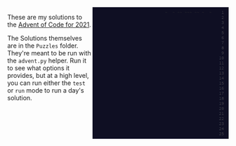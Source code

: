 <img align="right" width="310" height="300" src="https://raw.githubusercontent.com/seligman/aoc/master/2021/Puzzles/main_page_small.png">

These are my solutions to the [Advent of Code for 2021](https://adventofcode.com/2021).

The Solutions themselves are in the `Puzzles` folder.  They're meant to be run with the `advent.py` helper.  Run it to see what options it provides, but at a high level, you can run either the `test` or `run` mode to run a day's solution.
